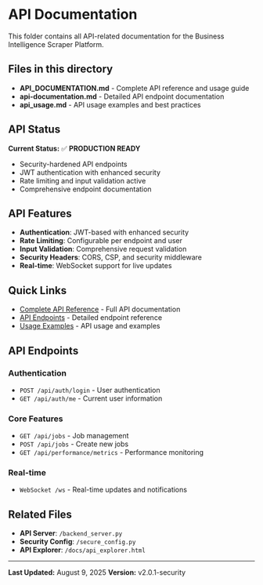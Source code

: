 # API Documentation

This folder contains all API-related documentation for the Business Intelligence Scraper Platform.

## Files in this directory

- **API_DOCUMENTATION.md** - Complete API reference and usage guide
- **api-documentation.md** - Detailed API endpoint documentation
- **api_usage.md** - API usage examples and best practices

## API Status

**Current Status:** ✅ **PRODUCTION READY**
- Security-hardened API endpoints
- JWT authentication with enhanced security
- Rate limiting and input validation active
- Comprehensive endpoint documentation

## API Features

- **Authentication**: JWT-based with enhanced security
- **Rate Limiting**: Configurable per endpoint and user
- **Input Validation**: Comprehensive request validation
- **Security Headers**: CORS, CSP, and security middleware
- **Real-time**: WebSocket support for live updates

## Quick Links

- [Complete API Reference](API_DOCUMENTATION.md) - Full API documentation
- [API Endpoints](api-documentation.md) - Detailed endpoint reference
- [Usage Examples](api_usage.md) - API usage and examples

## API Endpoints

### Authentication

- `POST /api/auth/login` - User authentication
- `GET /api/auth/me` - Current user information

### Core Features

- `GET /api/jobs` - Job management
- `POST /api/jobs` - Create new jobs
- `GET /api/performance/metrics` - Performance monitoring

### Real-time

- `WebSocket /ws` - Real-time updates and notifications

## Related Files

- **API Server**: `/backend_server.py`
- **Security Config**: `/secure_config.py`
- **API Explorer**: `/docs/api_explorer.html`


---


**Last Updated:** August 9, 2025
**Version:** v2.0.1-security
